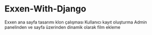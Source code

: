 # Exxen-With-Django

Exxen ana sayfa tasarımı klon çalışması
Kullanıcı kayıt oluşturma
Admin panelinden ve sayfa üzerinden dinamik olarak film ekleme
